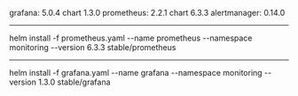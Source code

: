 grafana: 5.0.4 chart 1.3.0
prometheus: 2.2.1 chart 6.3.3
alertmanager: 0.14.0

---

helm install -f prometheus.yaml --name prometheus --namespace monitoring --version 6.3.3 stable/prometheus 




---

helm install -f grafana.yaml --name grafana --namespace monitoring --version 1.3.0 stable/grafana
